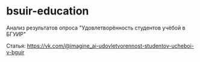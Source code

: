 # bsuir-education

Анализ результатов опроса "Удовлетворённость студентов учёбой в БГУИР"

Статья: https://vk.com/@imagine_ai-udovletvorennost-studentov-ucheboi-v-bguir
